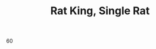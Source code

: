 ---
title: Rat King, Single Rat

description: A human sized brown or gray rat tied by the tail to other rats
Layout: role

introduction: Squeaks! You are a Rat King. No, not that kind. You are in a group of rats who, somehow though bad luck and a crowded environment, got tangled all together by the tail. You now are stuck until you all die. It's not a fun life, when all you have had to eat is the dead neighbor beside you and no way to go anywhere. You are angry, aggressive, and HUNGRY.

motivation: Feed on dead bodies

tactics: These rats are tied together by the tail. They will fight what ever is in front of them.

movement: Slow, must move as a unit.

speech: Animal Squeaks

body: 60

weapons: Claws/ Longsword
damage: 10 Disease
 
abilities: >
  - Immune to Bind, Calm Animal, Charm Animal
  - Ability to Heal, unlimited- On a TEN count [one I feed, two I feed, etc...] a Giant Field Rat can heal if there is a food source available [Food sources include, Plot designated garbage dumps, other Plot designated feeding areas, grain piles, etc.]
  - Physical Strike (Effect) x5

costuming: Brown or Gray Tabard, Rat Mask, Rat Tail hooked to Tie Loop

---